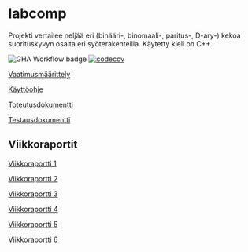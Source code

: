 # labcomp

Projekti vertailee neljää eri (binääri-, binomaali-, paritus-, D-ary-) kekoa suorituskyvyn osalta eri syöterakenteilla. Käytetty kieli on C++.

![GHA Workflow badge](https://github.com/Yytsi/labcomp/workflows/C++%20CI/badge.svg)
[![codecov](https://codecov.io/gh/Yytsi/labcomp/graph/badge.svg?token=56064HY41I)](https://codecov.io/gh/Yytsi/labcomp)

[Vaatimusmäärittely](https://github.com/Yytsi/labcomp/blob/main/dokumentaatio/vaatimusm%C3%A4%C3%A4rittely.md)

[Käyttöohje](https://github.com/Yytsi/labcomp/blob/main/dokumentaatio/kaytto-ohje.md)

[Toteutusdokumentti](https://github.com/Yytsi/labcomp/blob/main/dokumentaatio/toteutusdokumentti.md)

[Testausdokumentti](https://github.com/Yytsi/labcomp/blob/main/dokumentaatio/testausdokumentti.md)

## Viikkoraportit
[Viikkoraportti 1](https://github.com/Yytsi/labcomp/blob/main/dokumentaatio/viikkoraportti1.md)

[Viikkoraportti 2](https://github.com/Yytsi/labcomp/blob/main/dokumentaatio/viikkoraportti2.md)

[Viikkoraportti 3](https://github.com/Yytsi/labcomp/blob/main/dokumentaatio/viikkoraportti3.md)

[Viikkoraportti 4](https://github.com/Yytsi/labcomp/blob/main/dokumentaatio/viikkoraportti4.md)

[Viikkoraportti 5](https://github.com/Yytsi/labcomp/blob/main/dokumentaatio/viikkoraportti5.md)

[Viikkoraportti 6](https://github.com/Yytsi/labcomp/blob/main/dokumentaatio/viikkoraportti6.md)
